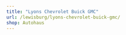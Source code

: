 ```yaml
---
title: "Lyons Chevrolet Buick GMC"
url: /lewisburg/lyons-chevrolet-buick-gmc/
shop: Autohaus
---
```

